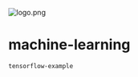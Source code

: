 ![logo.png](https://github.com/meloalright/machine-learning/blob/master/logo.png?raw=true)   
      
# machine-learning      
      
`tensorflow-example`   